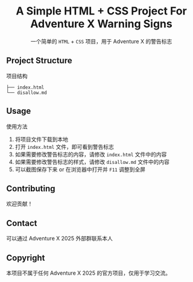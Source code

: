 <div align="center">

# A Simple HTML + CSS Project For Adventure X Warning Signs

一个简单的 ``HTML`` + ``CSS`` 项目，用于 Adventure X 的警告标志
</div>

## Project Structure

项目结构

```
├── index.html
└── disallow.md
```

## Usage

使用方法

1. 将项目文件下载到本地
2. 打开 `index.html` 文件，即可看到警告标志
3. 如果需要修改警告标志的内容，请修改 `index.html` 文件中的内容
4. 如果需要修改警告标志的样式，请修改 `disallow.md` 文件中的内容
5. 可以截图保存下来 or 在浏览器中打开并 ``F11`` 调整到全屏
## Contributing

欢迎贡献！

## Contact

可以通过 Adventure X 2025 外部群联系本人

## Copyright

本项目不属于任何 Adventure X 2025 的官方项目，仅用于学习交流。
